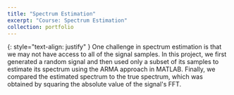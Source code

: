 ```yaml
---
title: "Spectrum Estimation"
excerpt: "Course: Spectrum Estimation"
collection: portfolio
---
```

{: style="text-align: justify" }
One challenge in spectrum estimation is that we may not have access to all of the signal samples. In this project, we first generated a random signal and then used only a subset of its samples to estimate its spectrum using the ARMA approach in MATLAB. Finally, we compared the estimated spectrum to the true spectrum, which was obtained by squaring the absolute value of the signal's FFT.
